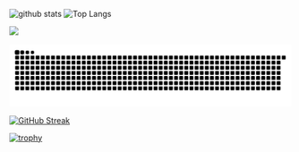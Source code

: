 <!--
**Amonsuzuki/Amonsuzuki** is a ✨ _special_ ✨ repository because its `README.md` (this file) appears on your GitHub profile.

Here are some ideas to get you started:

- 🔭 I’m currently working on ...
- 🌱 I’m currently learning ...
- 👯 I’m looking to collaborate on ...
- 🤔 I’m looking for help with ...
- 💬 Ask me about ...
- 📫 How to reach me: ...
- 😄 Pronouns: ...
- ⚡ Fun fact: ...
-->

<p align="left"> 
  <img alt="github stats" height="300px" src="https://github-readme-stats.vercel.app/api?username=Amonsuzuki&count_private=true&show_icons=true&theme=onedark" />
  <img alt="Top Langs" height="150px" src="https://github-readme-stats.vercel.app/api/top-langs/?username=Amonsuzuki&layout=compact&count_private=true&show_icons=true&theme=onedark" />
</p>

![](http://github-profile-summary-cards.vercel.app/api/cards/profile-details?username=Amonsuzuki&theme=gruvbox)
<!--
![](http://github-profile-summary-cards.vercel.app/api/cards/repos-per-language?username=Amonsuzuki&theme=gruvbox)
![](http://github-profile-summary-cards.vercel.app/api/cards/most-commit-language?username=Amonsuzuki&theme=gruvbox)
-->

![](https://raw.githubusercontent.com/Amonsuzuki/Amonsuzuki/output/github-contribution-grid-snake.svg)

[![GitHub Streak](https://streak-stats.demolab.com/?user=Amonsuzuki&theme=great-gatsby&currStreakNum=2FD3EB&fire=pink&sideLabels=F00&date_format=[Y.]n.j)](https://git.io/streak-stats)


[![trophy](https://github-profile-trophy.vercel.app/?username=Amonsuzuki&theme=onedark&column=7
)](https://github.com/ryo-ma/github-profile-trophy)
